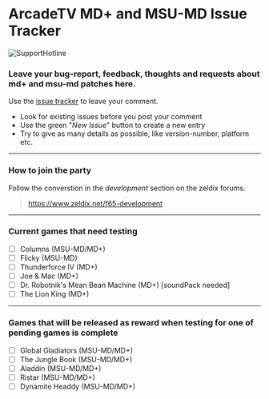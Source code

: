# ArcadeTV MD+ and MSU-MD Issue Tracker

![SupportHotline](https://github.com/ArcadeTV/msuplus-tracker/blob/main/support.png)

### Leave your bug-report, feedback, thoughts and requests about md+ and msu-md patches here.

Use the [issue tracker](https://github.com/ArcadeTV/msuplus-tracker/issues) to leave your comment. 
* Look for existing issues before you post your comment
* Use the green "*New Issue*" button to create a new entry
* Try to give as many details as possible, like version-number, platform etc.

---

### How to join the party

Follow the converstion in the *development* section on the zeldix forums.

> https://www.zeldix.net/f65-development

---

### Current games that need testing

* [ ] Columns (MSU-MD/MD+)
* [ ] Flicky (MSU-MD)
* [ ] Thunderforce IV (MD+)
* [ ] Joe & Mac (MD+)
* [ ] Dr. Robotnik's Mean Bean Machine (MD+) [soundPack needed]
* [ ] The Lion King (MD+)

---

### Games that will be released as reward when testing for one of pending games is complete

* [ ] Global Gladiators (MSU-MD/MD+)
* [ ] The Jungle Book (MSU-MD/MD+)
* [ ] Aladdin (MSU-MD/MD+)
* [ ] Ristar (MSU-MD/MD+)
* [ ] Dynamite Headdy (MSU-MD/MD+)
